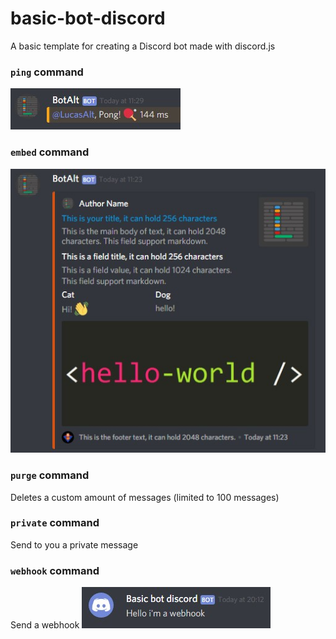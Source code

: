 # basic-bot-discord
A basic template for creating a Discord bot made with discord.js

### `ping` command
![ping command](./screenshots/ping.jpg)

### `embed` command
![embed command](./screenshots/embed.jpg)

### `purge` command
Deletes a custom amount of messages (limited to 100 messages)

### `private` command
Send to you a private message

### `webhook` command
Send a webhook
![webhook command](./screenshots/webhook.jpg)